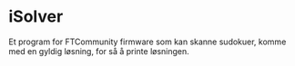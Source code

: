 # iSolver
Et program for FTCommunity firmware som kan skanne sudokuer, komme med en gyldig løsning, for så å printe løsningen.
